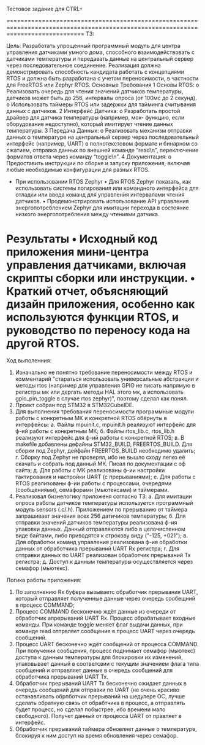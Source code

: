 Тестовое задание для CTRL+

==================================================================================================================================
ТЗ:

Цель: Разработать упрощенный программный модуль для центра управления
датчиками умного дома, способного взаимодействовать с датчиками температуры и
передавать данные на центральный сервер через последовательное соединение.
Реализация должна демонстрировать способность кандидата работать с концепциями
RTOS и должна быть разработана с учетом переносимости, в частности для FreeRTOS
или Zephyr RTOS.
Основные Требования
1 Основы RTOS:
o Реализовать очередь для чтения значений датчиков температуры,
датчиков может быть до 256, интервалы опроса (от 100мс до 2 секунд).
o Использовать таймеры RTOS или задержки для тайминга считывания
данных с датчиков.
2 Интерфейс Датчика:
o Разработать простой драйвер для датчика температуры (например, мок-
функцию, если оборудование недоступно), который имитирует чтение
данных температуры.
3 Передача Данных:
o Реализовать механизм отправки данных о температуре на центральный
сервер через последовательный интерфейс (например, UART) в
полнотекстовом формате и бинарном со сжатием, отправка данных по
внешней команде “read\n”, переключение форматов ответа через команду
“toggle\n”.
4 Документация:
o Предоставить инструкции по сборке и запуску приложения, включая
любые необходимые конфигурации для разных RTOS.
* При использовании RTOS Zephyr
• Для RTOS Zephyr показать, как использовать системы логирования или
командного интерфейса для отладки или ввода команд для управления
интервалами чтения датчиков.
• Продемонстрировать использование API управления энергопотреблением
Zephyr для имитации перехода в состояние низкого энергопотребления между
чтениями датчика.

Результаты
• Исходный код приложения мини-центра управления датчиками, включая
скрипты сборки или инструкции.
• Краткий отчет, объясняющий дизайн приложения, особенно как используются
функции RTOS, и руководство по переносу кода на другой RTOS.
==================================================================================================================================

Ход выполенния:
1) Изначально не понятно требование переносимости между RTOS и комментарий "стараться использовать универсальные абстракции и методы rtos (например для управления GPIO не писать напрямую в регистры мк или дергать методы HAL этого мк, а использовать gpio_pin_toggle в случае rtos zephyr)", поэтому сделал как понял.
2) Проект собран под STM32 в STM32CubeIDE.
3) Для выполнения требования переносимости программные модули работы с конкретным МК и конкретной RTOS обёрнуты в интерфейсы:
 а. Файлы mpuinit.c, mpuinit.h реализуют интерфейс для ф-ий работы с конкретным МК;
 б. Файлы rtos_lib.c, rtos_lib.h реализуют интерфейс для ф-ий работы с конкретной RTOS;
 в. В makefile добавлены дефайны STM32_BUILD, FREERTOS_BUILD. Для сборки под Zephyr, дейфайн FREERTOS_BUILD необходимо удалить;
 г. Сборку под Zephyr не проверял, ибо не вышло сходу легко её скачать и собрать под данный МК. Писал по документации с оф сайта;
 д. Для работы с МК реализованы ф-ии настройки тактирования и настройки UART (с прерываниями);
 е. Для работы с RTOS реализованы ф-ии работы с процессами, очередями (сообщениями), семафорами (мьютексами) и таймерами.
3) Реализовал бизнелогику приложеня согласно ТЗ:
 а. Для имитации опроса работы датчиков температуры используется программный модуль sensors (.c/.h). Приложением по прерыванию от таймера запрашивает значения всех 256 датичиков температуры;
 б. Для отправки значений датчиков температуры реализована ф-ия упаковки данных. Данный отправляются либо в целочисленном виде байтами, либо приводятся к строкову виду ("-125, +021");
 в. Для обработки команд управления реализована ф-ия обработки данных от обработчика прерываний UART Rx регистра;
 г. Для отправки данных по UART реализован обработчик прерываний Tx регистра;
 д. Доступ к данным температуры осуществляется через семафор (мьютекс).

Логика работы приложения:
1) По заполнению Rx буфера вызываетс обработчик прерывания UART, который отправляет полученные данные через очередь сообещний в процесс COMMAND;
2) Процесс COMMAND бесконечно ждёт данные из очереди от обработчик апрерываний UART Rx. Процесс обрабатывает входные команды. При команде toggle меняет флаг выдачи данных, при команде read отпрвляет сообщение в процесс UART через очередь сообщений.
3) Процесс UART бесконечно ждёт сообщений от процесса COMMAND. При получении сообщения, процесс поднимает семафор (мьютекс) доступа к данным температуры для блокировки их изменений, упаковывает данный в соответсвии с текущим значением флага типа сообщений и отправляет данные в очередь сообщений для обработчика прерываний UART Tx.
4) Обработчик прерываний UART Tx бесконечно ожидает данных в очередь сообщений для отправки по UART (не очень красиво останавливать обрпботчик прерываний на шедулере ОС, лучше сделать обратную связь от обрабтчика в процесс, а отправлять будет процесс, но сделал побыстрее, ибо времени мало свободного). Получет данный от процесса UART от правляет в интерфейс.
5) Обработчик прерываний таймера обновляет данные о температуре, блокируя к ним доступ на время обновления через семафор.
